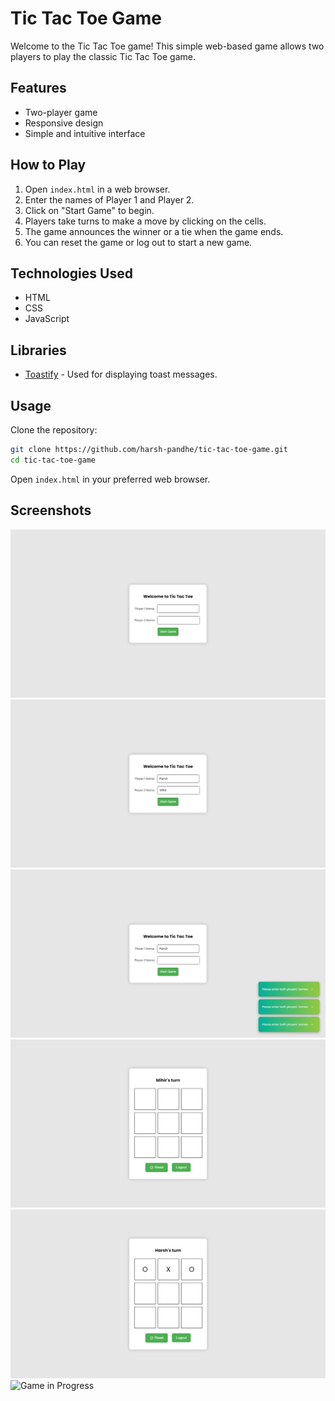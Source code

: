 # Tic Tac Toe Game

Welcome to the Tic Tac Toe game! This simple web-based game allows two players to play the classic Tic Tac Toe game.

## Features

- Two-player game
- Responsive design
- Simple and intuitive interface

## How to Play

1. Open `index.html` in a web browser.
2. Enter the names of Player 1 and Player 2.
3. Click on "Start Game" to begin.
4. Players take turns to make a move by clicking on the cells.
5. The game announces the winner or a tie when the game ends.
6. You can reset the game or log out to start a new game.

## Technologies Used

- HTML
- CSS
- JavaScript

## Libraries

- [Toastify](https://github.com/apvarun/toastify-js) - Used for displaying toast messages.

## Usage

Clone the repository:

```bash
git clone https://github.com/harsh-pandhe/tic-tac-toe-game.git
cd tic-tac-toe-game
```

Open `index.html` in your preferred web browser.

## Screenshots

![Game in Progress](images/img_01.jpeg)
![Game in Progress](images/img_02.jpeg)
![Game in Progress](images/img_03.jpeg)
![Game in Progress](images/img_04.jpeg)
![Game in Progress](images/img_05.jpeg)
![Game in Progress](images/img_06.jpeg)

